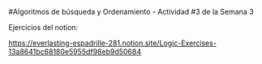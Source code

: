 #Algoritmos de búsqueda y Ordenamiento - Actividad #3 de la Semana 3

Ejercicios del notion:
 
https://everlasting-espadrille-281.notion.site/Logic-Exercises-13a8641bc68180e5955df98eb9d50684
